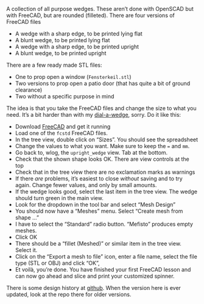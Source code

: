 A collection of all purpose wedges. These aren’t done with OpenSCAD but with FreeCAD, but are rounded (filleted).
There are four versions of FreeCAD files
* A wedge with a sharp edge, to be printed lying flat
* A blunt wedge, to be printed lying flat
* A wedge with a sharp edge, to be printed upright
* A blunt wedge, to be printed upright

There are a few ready made STL files:
* One to prop open a window (`Fensterkeil.stl`)
* Two versions to prop open a patio door (that has quite a bit of ground clearance)
* Two without a specific purpose in mind

The idea is that you take the FreeCAD files and change the size to what you need. It’s a bit harder than with my [dial-a-wedge](https://www.thingiverse.com/thing:2323604), sorry. Do it like this:

* Download [FreeCAD](https://www.freecadweb.org/wiki/Download) and get it running
* Load one of the `fcstd`  FreeCAD files.
* In the tree view, double click on “Sizes”. You should see the spreadsheet
* Change the values to what you want. Make sure to keep the `=` and `mm`.
* Go back to, wlog, the `upright_wedge`  view. Tab at the bottom.
* Check that the shown shape looks OK. There are view controls at the top
* Check that in the tree view there are no exclamation marks as warnings
* If there *are* problems, it’s easiest to close *without* saving and to try again. Change fewer values, and only by small amounts.
* If the wedge looks good, select the last item in the tree view. The wedge should turn green in the main view.
* Look for the dropdown in the tool bar and select “Mesh Design”
* You should now have a “Meshes” menu. Select “Create mesh from shape …”
* I have to select the “Standard” radio button. “Mefisto” produces empty meshes.
* Click OK
* There should be a “fillet (Meshed)” or similar item in the tree view. Select it.
* Click on the “Export a mesh to file” icon, enter a file name, select the file type (STL or OBJ) and click “OK”,
* Et voilà, you’re done. You have finished your first FreeCAD lesson and can now go ahead and slice and print your customized spinner.


There is some design history at
[github](https://github.com/ospalh/3d-printing/tree/develop/free_wedge). When
the version here is ever updated, look at the repo there for older
versions.
